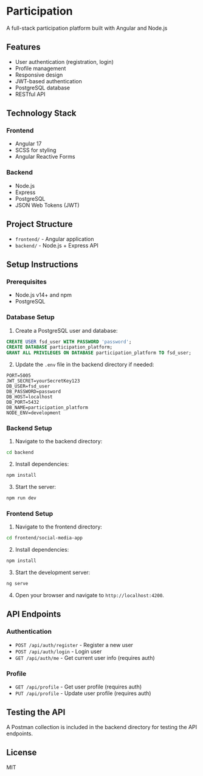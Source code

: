 # Participation

A full-stack participation platform built with Angular and Node.js

## Features

- User authentication (registration, login)
- Profile management
- Responsive design
- JWT-based authentication
- PostgreSQL database
- RESTful API

## Technology Stack

### Frontend

- Angular 17
- SCSS for styling
- Angular Reactive Forms

### Backend

- Node.js
- Express
- PostgreSQL
- JSON Web Tokens (JWT)

## Project Structure

- `frontend/` - Angular application
- `backend/` - Node.js + Express API

## Setup Instructions

### Prerequisites

- Node.js v14+ and npm
- PostgreSQL

### Database Setup

1. Create a PostgreSQL user and database:

```sql
CREATE USER fsd_user WITH PASSWORD 'password';
CREATE DATABASE participation_platform;
GRANT ALL PRIVILEGES ON DATABASE participation_platform TO fsd_user;
```

2. Update the `.env` file in the backend directory if needed:

```
PORT=5005
JWT_SECRET=yourSecretKey123
DB_USER=fsd_user
DB_PASSWORD=password
DB_HOST=localhost
DB_PORT=5432
DB_NAME=participation_platform
NODE_ENV=development
```

### Backend Setup

1. Navigate to the backend directory:

```bash
cd backend
```

2. Install dependencies:

```bash
npm install
```

3. Start the server:

```bash
npm run dev
```

### Frontend Setup

1. Navigate to the frontend directory:

```bash
cd frontend/social-media-app
```

2. Install dependencies:

```bash
npm install
```

3. Start the development server:

```bash
ng serve
```

4. Open your browser and navigate to `http://localhost:4200`.

## API Endpoints

### Authentication

- `POST /api/auth/register` - Register a new user
- `POST /api/auth/login` - Login user
- `GET /api/auth/me` - Get current user info (requires auth)

### Profile

- `GET /api/profile` - Get user profile (requires auth)
- `PUT /api/profile` - Update user profile (requires auth)

## Testing the API

A Postman collection is included in the backend directory for testing the API endpoints.

## License

MIT
